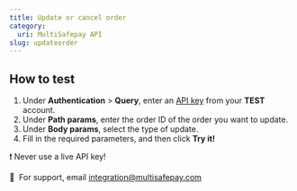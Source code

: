 ```yaml
---
title: Update or cancel order
category:
  uri: MultiSafepay API
slug: updateorder
---
```


## How to test

1. Under **Authentication** > **Query**, enter an [API key](/docs/sites#site-id-api-key-and-security-code) from your **TEST** account.
2. Under **Path params**, enter the order ID of the order you want to update.
3. Under **Body params**, select the type of update.
4. Fill in the required parameters, and then click **Try it!**

❗️ Never use a live API key!

💬&nbsp; For support, email <integration@multisafepay.com>
